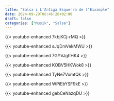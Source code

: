 ```yaml
---
title: "Salsa i L'Antiga Esquerra de l'Eixample"
date: 2024-09-29T00:46:28+02:00
draft: false
categories: ["Musik", "Salsa"]
---
```


{{< youtube-enhanced 7kbjKCj-rMQ >}} <br>

{{< youtube-enhanced sJqDmVekMWU >}} <br>

{{< youtube-enhanced 7GYVJgflHK4 >}} <br>

{{< youtube-enhanced KOBV5HKWok8 >}} <br>

{{< youtube-enhanced TyNe7VomtQk >}} <br>

<!--  {{< youtube-enhanced iqWI31mGlhQ >}} <br> -->

{{< youtube-enhanced WPiEbYSF9kE >}} <br>

{{< youtube-enhanced gebCeNazqDU >}}
